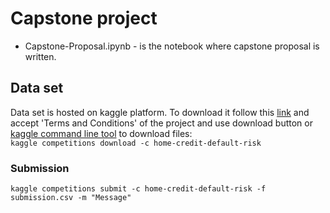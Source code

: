 # Capstone project
 - Capstone-Proposal.ipynb - is the notebook where capstone proposal is written.

## Data set
Data set is hosted on kaggle platform. To download it follow this [link](https://www.kaggle.com/c/home-credit-default-risk/data) and accept 'Terms and Conditions' of the project and use download button or [kaggle command line tool](https://github.com/Kaggle/kaggle-api) to download files:  
`kaggle competitions download -c home-credit-default-risk`


### Submission
`kaggle competitions submit -c home-credit-default-risk -f submission.csv -m "Message"`

